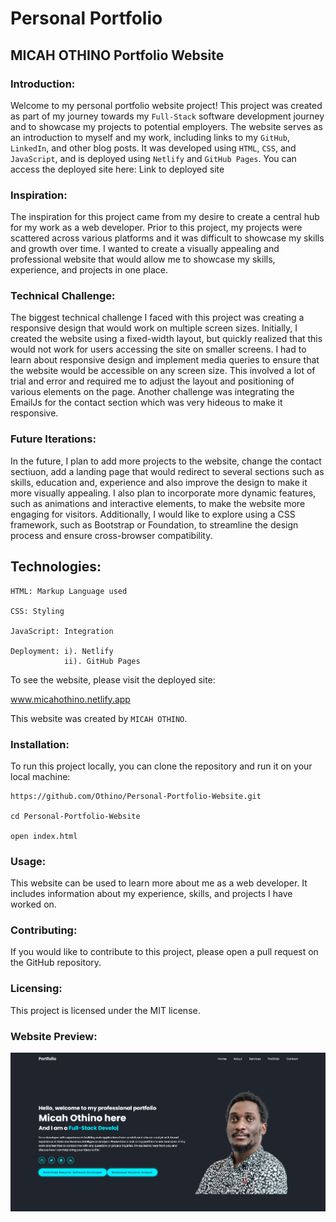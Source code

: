 # Personal Portfolio

## MICAH OTHINO Portfolio Website

### Introduction:

Welcome to my personal portfolio website project! This project was created as part of my journey towards my `Full-Stack` software development journey and to showcase my projects to potential employers. The website serves as an introduction to myself and my work, including links to my `GitHub`, `LinkedIn`, and other blog posts. It was developed using `HTML`, `CSS`, and `JavaScript`, and is deployed using `Netlify` and `GitHub Pages`. You can access the deployed site here: Link to deployed site

### Inspiration:

The inspiration for this project came from my desire to create a central hub for my work as a web developer. Prior to this project, my projects were scattered across various platforms and it was difficult to showcase my skills and growth over time. I wanted to create a visually appealing and professional website that would allow me to showcase my skills, experience, and projects in one place.

### Technical Challenge:

The biggest technical challenge I faced with this project was creating a responsive design that would work on multiple screen sizes. Initially, I created the website using a fixed-width layout, but quickly realized that this would not work for users accessing the site on smaller screens. I had to learn about responsive design and implement media queries to ensure that the website would be accessible on any screen size. This involved a lot of trial and error and required me to adjust the layout and positioning of various elements on the page.
Another challenge was integrating the EmailJs for the contact section which was very hideous to make it responsive.

### Future Iterations:

In the future, I plan to add more projects to the website, change the contact sectiuon, add a landing page that would redirect to several sections such as skills, education and, experience and also improve the design to make it more visually appealing. I also plan to incorporate more dynamic features, such as animations and interactive elements, to make the website more engaging for visitors. Additionally, I would like to explore using a CSS framework, such as Bootstrap or Foundation, to streamline the design process and ensure cross-browser compatibility.

## Technologies:
```
HTML: Markup Language used

CSS: Styling

JavaScript: Integration

Deployment: i). Netlify
            ii). GitHub Pages
```

To see the website, please visit the deployed site:

www.micahothino.netlify.app

This website was created by `MICAH OTHINO`.

### Installation:

To run this project locally, you can clone the repository and run it on your local machine:

```
https://github.com/Othino/Personal-Portfolio-Website.git

cd Personal-Portfolio-Website

open index.html
```

### Usage:

This website can be used to learn more about me as a web developer. It includes information about my experience, skills, and projects I have worked on.

### Contributing:

If you would like to contribute to this project, please open a pull request on the GitHub repository.

### Licensing:

This project is licensed under the MIT license.

### Website Preview:

![Landing Page](images/landing%20page.png)
